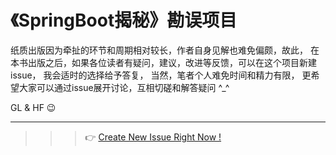 # 《SpringBoot揭秘》勘误项目

纸质出版因为牵扯的环节和周期相对较长，作者自身见解也难免偏颇，故此， 在本书出版之后，如果各位读者有疑问，建议，改进等反馈，可以在这个项目新建issue， 我会适时的选择给予答复， 当然，笔者个人难免时间和精力有限， 更希望大家可以通过issue展开讨论，互相切磋和解答疑问 ^_^

GL & HF :wink:

---

>>> :point_right: [Create New Issue Right Now !](https://github.com/fujohnwang/unveil-springboot-feedbacks/issues/new) 

